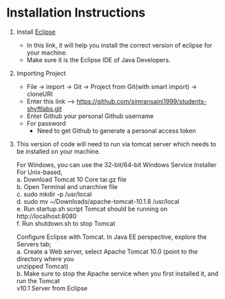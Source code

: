 # Installation Instructions

1. Install [Eclipse](https://www.eclipse.org/downloads/packages/installer)
   - In this link, it will help you install the correct version of eclipse for your machine.
   - Make sure it is the Eclipse IDE of Java Developers. 
2. Importing Project
   - File -> import -> Git -> Project from Git(with smart import) -> cloneURI
   - Enter this link --> https://github.com/simransaini1999/students-shyftlabs.git
   - Enter Github your personal Github username
   - For password
        - Need to get Github to generate a personal access token
3. This version of code will need to run via tomcat server which needs to be installed on your machine.

   For Windows, you can use the 32-bit/64-bit Windows Service Installer</br>
   For Unix-based,</br>
      a. Download Tomcat 10 Core tar.gz file</br>
      b. Open Terminal and unarchive file</br>
      c. sudo mkdir -p /usr/local</br>
      d. sudo mv ~/Downloads/apache-tomcat-10.1.8 /usr/local</br>
      e. Run startup.sh script Tomcat should be running on http://localhost:8080</br>
      f. Run shutdown.sh to stop Tomcat</br>

   Configure Eclipse with Tomcat. In Java EE perspective, explore the Servers tab;</br>
      a. Create a Web server, select Apache Tomcat 10.0 (point to the directory where you</br>
         unzipped Tomcat)</br>
      b. Make sure to stop the Apache service when you first installed it, and run the Tomcat</br>
         v10.1 Server from Eclipse</br>
   

